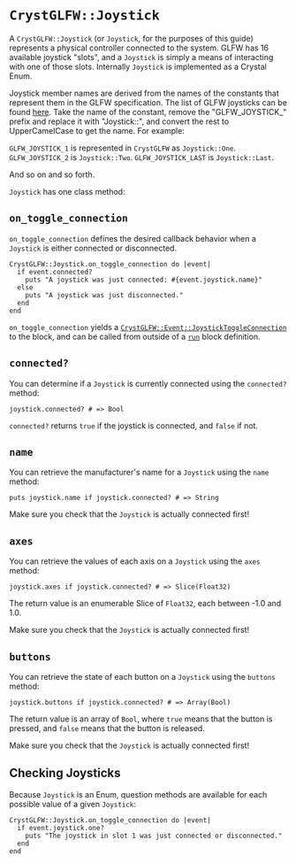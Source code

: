 # `CrystGLFW::Joystick`

A `CrystGLFW::Joystick` (or `Joystick`, for the purposes of this guide) represents a physical controller connected to the system. GLFW has 16 available joystick "slots", and a `Joystick` is simply a means of interacting with one of those slots. Internally `Joystick` is implemented as a Crystal Enum.

Joystick member names are derived from the names of the constants that represent them in the GLFW specification. The list of GLFW joysticks can be found [here](http://www.glfw.org/docs/latest/group__joysticks.html). Take the name of the constant, remove the "GLFW_JOYSTICK_" prefix and replace it with "Joystick::", and convert the rest to UpperCamelCase to get the name. For example:

`GLFW_JOYSTICK_1` is represented in `CrystGLFW` as `Joystick::One`.
`GLFW_JOYSTICK_2` is `Joystick::Two`.
`GLFW_JOYSTICK_LAST` is `Joystick::Last`.

And so on and so forth.

`Joystick` has one class method:

## `on_toggle_connection`

`on_toggle_connection` defines the desired callback behavior when a `Joystick` is either connected or disconnected.

```crystal
CrystGLFW::Joystick.on_toggle_connection do |event|
  if event.connected?
    puts "A joystick was just connected: #{event.joystick.name}"
  else
    puts "A joystick was just disconnected."
  end
end
```

`on_toggle_connection` yields a [`CrystGLFW::Event::JoystickToggleConnection`](/deep-dive/events/joysticktoggleconnection.md) to the block, and can be called from outside of a [`run`](/the-run-block.md) block definition.

## `connected?`

You can determine if a `Joystick` is currently connected using the `connected?` method:

```crystal
joystick.connected? # => Bool
```

`connected?` returns `true` if the joystick is connected, and `false` if not.

## `name`

You can retrieve the manufacturer's name for a `Joystick` using the `name` method:

```crystal
puts joystick.name if joystick.connected? # => String
```

Make sure you check that the `Joystick` is actually connected first!

## `axes`

You can retrieve the values of each axis on a `Joystick` using the `axes` method:

```crystal
joystick.axes if joystick.connected? # => Slice(Float32)
```

The return value is an enumerable Slice of `Float32`, each between -1.0 and 1.0.

Make sure you check that the `Joystick` is actually connected first!

## `buttons`

You can retrieve the state of each button on a `Joystick` using the `buttons` method:

```crystal
joystick.buttons if joystick.connected? # => Array(Bool)
```

The return value is an array of `Bool`, where `true` means that the button is pressed, and `false` means that the button is released.

Make sure you check that the `Joystick` is actually connected first!

## Checking Joysticks

Because `Joystick` is an Enum, question methods are available for each possible value of a given `Joystick`:

```crystal
CrystGLFW::Joystick.on_toggle_connection do |event|
  if event.joystick.one?
    puts "The joystick in slot 1 was just connected or disconnected."
  end
end
```